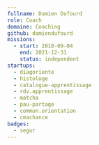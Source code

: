 ```yaml
---
fullname: Damien Dufourd
role: Coach
domaine: Coaching
github: damiendufourd
missions:
  - start: 2018-09-04
    end: 2021-12-31
    status: independent
startups:
  - diagoriente
  - histologe
  - catalogue-apprentissage
  - rdv.apprentissage
  - matcha
  - pau-partage
  - commun.orientation
  - cmachance
badges:
  - segur
---
```

